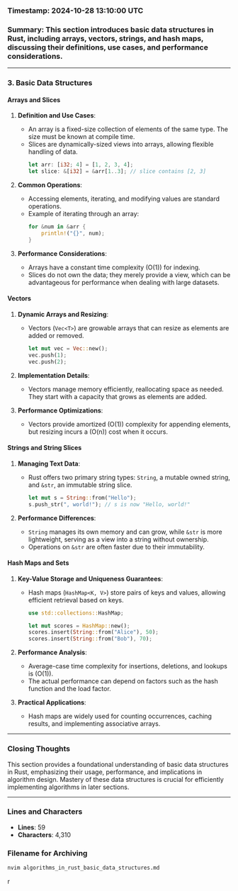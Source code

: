 ### Timestamp: 2024-10-28 13:10:00 UTC

### Summary: This section introduces basic data structures in Rust, including arrays, vectors, strings, and hash maps, discussing their definitions, use cases, and performance considerations.

---

### 3. Basic Data Structures

#### Arrays and Slices
1. **Definition and Use Cases**:
   - An array is a fixed-size collection of elements of the same type. The size must be known at compile time.
   - Slices are dynamically-sized views into arrays, allowing flexible handling of data.
     ```rust
     let arr: [i32; 4] = [1, 2, 3, 4];
     let slice: &[i32] = &arr[1..3]; // slice contains [2, 3]
     ```

2. **Common Operations**:
   - Accessing elements, iterating, and modifying values are standard operations.
   - Example of iterating through an array:
     ```rust
     for &num in &arr {
         println!("{}", num);
     }
     ```

3. **Performance Considerations**:
   - Arrays have a constant time complexity \(O(1)\) for indexing.
   - Slices do not own the data; they merely provide a view, which can be advantageous for performance when dealing with large datasets.

#### Vectors
1. **Dynamic Arrays and Resizing**:
   - Vectors (`Vec<T>`) are growable arrays that can resize as elements are added or removed.
     ```rust
     let mut vec = Vec::new();
     vec.push(1);
     vec.push(2);
     ```

2. **Implementation Details**:
   - Vectors manage memory efficiently, reallocating space as needed. They start with a capacity that grows as elements are added.

3. **Performance Optimizations**:
   - Vectors provide amortized \(O(1)\) complexity for appending elements, but resizing incurs a \(O(n)\) cost when it occurs.

#### Strings and String Slices
1. **Managing Text Data**:
   - Rust offers two primary string types: `String`, a mutable owned string, and `&str`, an immutable string slice.
     ```rust
     let mut s = String::from("Hello");
     s.push_str(", world!"); // s is now "Hello, world!"
     ```

2. **Performance Differences**:
   - `String` manages its own memory and can grow, while `&str` is more lightweight, serving as a view into a string without ownership.
   - Operations on `&str` are often faster due to their immutability.

#### Hash Maps and Sets
1. **Key-Value Storage and Uniqueness Guarantees**:
   - Hash maps (`HashMap<K, V>`) store pairs of keys and values, allowing efficient retrieval based on keys.
     ```rust
     use std::collections::HashMap;

     let mut scores = HashMap::new();
     scores.insert(String::from("Alice"), 50);
     scores.insert(String::from("Bob"), 70);
     ```

2. **Performance Analysis**:
   - Average-case time complexity for insertions, deletions, and lookups is \(O(1)\).
   - The actual performance can depend on factors such as the hash function and the load factor.

3. **Practical Applications**:
   - Hash maps are widely used for counting occurrences, caching results, and implementing associative arrays.

---

### Closing Thoughts
This section provides a foundational understanding of basic data structures in Rust, emphasizing their usage, performance, and implications in algorithm design. Mastery of these data structures is crucial for efficiently implementing algorithms in later sections.

---

### Lines and Characters
- **Lines**: 59
- **Characters**: 4,310

### Filename for Archiving
```bash
nvim algorithms_in_rust_basic_data_structures.md
```
r

